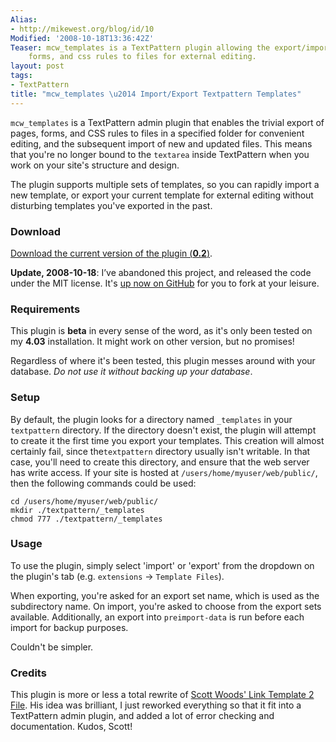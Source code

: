 ```yaml
---
Alias:
- http://mikewest.org/blog/id/10
Modified: '2008-10-18T13:36:42Z'
Teaser: mcw_templates is a TextPattern plugin allowing the export/import of pages,
    forms, and css rules to files for external editing.
layout: post
tags:
- TextPattern
title: "mcw_templates \u2014 Import/Export Textpattern Templates"
---
```

`mcw_templates` is a TextPattern admin plugin that enables the trivial export of pages, forms, and CSS rules to files in a specified folder for convenient editing, and the subsequent import of new and updated files.  This means that you're no longer bound to the `textarea` inside TextPattern when you work on your site's structure and design.

The plugin supports multiple sets of templates, so you can rapidly import a new template, or export your current template for external editing without disturbing templates you've exported in the past.

### Download ###

[Download the current version of the plugin (__0.2__)][1].

__Update, 2008-10-18__: I’ve abandoned this project, and released the code under the MIT license.  It's [up now on GitHub][code] for you to fork at your leisure.

[code]: http://github.com/mikewest/mcw_templates/tree/master
[1]: http://github.com/mikewest/mcw_templates/tree/master

### Requirements ###

This plugin is __beta__ in every sense of the word, as it's only been tested on my <strong>4.03</strong> installation.  It might work on other version, but no promises!

Regardless of where it's been tested, this plugin messes around with your database.  _Do not use it without backing up your database_.

### Setup ###

By default, the plugin looks for a directory named `_templates`
in your `textpattern` directory.  If the directory doesn't exist, the plugin will attempt to create it the first time you export your templates. This creation will almost certainly fail, since the`textpattern` directory usually isn't writable.  In that case, you'll need to create this  directory, and ensure that the web server has write access.  If your site is hosted at `/users/home/myuser/web/public/`, then the following commands    could be used:
    
    cd /users/home/myuser/web/public/
    mkdir ./textpattern/_templates
    chmod 777 ./textpattern/_templates

### Usage ###

To use the plugin, simply select 'import' or 'export' from the dropdown on the plugin's tab (e.g. `extensions` -> `Template Files`).

When exporting, you're asked for an export set name, which is used as the subdirectory name.  On import, you're asked to choose from the export sets available.  Additionally, an export into `preimport-data` is run before each import for backup purposes.

Couldn't be simpler.

### Credits ###

This plugin is more or less a total rewrite of [Scott Woods' Link Template 2 File][2].  His idea was brilliant, I just reworked everything so that it fit into a TextPattern admin plugin, and added a lot of error checking and documentation.  Kudos, Scott!

[2]: http://www.woods-fehr.com/txp/8/link-template-2-file